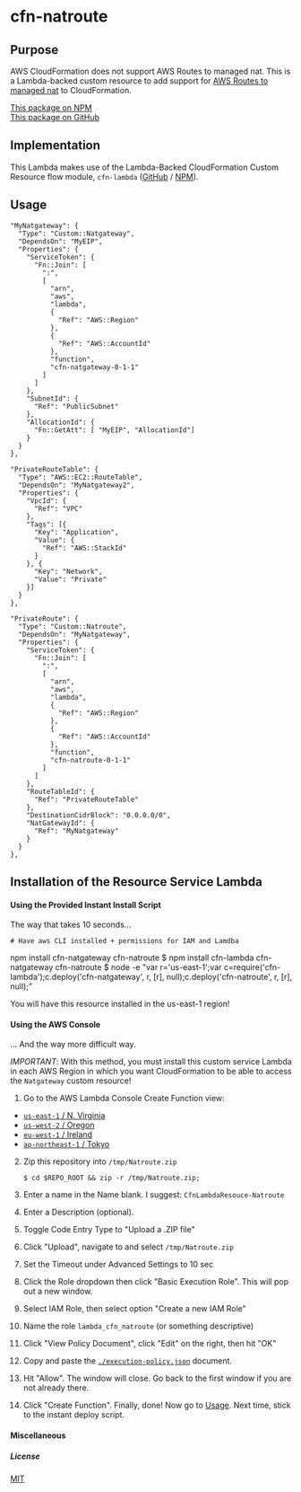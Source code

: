 
# cfn-natroute


## Purpose

AWS CloudFormation does not support AWS Routes to managed nat. This is a Lambda-backed custom resource to add support for [AWS Routes to managed nat](https://aws.amazon.com/elasticsearch-service/) to CloudFormation.

[This package on NPM](https://www.npmjs.com/package/cfn-natroute)  
[This package on GitHub](https://www.github.com/fivethreeo/cfn-natroute)


## Implementation

This Lambda makes use of the Lambda-Backed CloudFormation Custom Resource flow module, `cfn-lambda` ([GitHub](https://github.com/andrew-templeton/cfn-lambda) / [NPM](https://www.npmjs.com/package/cfn-lambda)).


## Usage

    "MyNatgateway": {
      "Type": "Custom::Natgateway",
      "DependsOn": "MyEIP",
      "Properties": {
        "ServiceToken": {
          "Fn::Join": [
            ":",
            [
              "arn",
              "aws",
              "lambda",
              {
                "Ref": "AWS::Region"
              },
              {
                "Ref": "AWS::AccountId"
              },
              "function",
              "cfn-natgateway-0-1-1"
            ]
          ]
        },
        "SubnetId": {
          "Ref": "PublicSubnet"
        },
        "AllocationId": {
          "Fn::GetAtt": [ "MyEIP", "AllocationId"]
        }
      }
    },

    "PrivateRouteTable": {
      "Type": "AWS::EC2::RouteTable",
      "DependsOn": "MyNatgateway2",
      "Properties": {
        "VpcId": {
          "Ref": "VPC"
        },
        "Tags": [{
          "Key": "Application",
          "Value": {
            "Ref": "AWS::StackId"
          }
        }, {
          "Key": "Network",
          "Value": "Private"
        }]
      }
    },

    "PrivateRoute": {
      "Type": "Custom::Natroute",
      "DependsOn": "MyNatgateway",
      "Properties": {
        "ServiceToken": {
          "Fn::Join": [
            ":",
            [
              "arn",
              "aws",
              "lambda",
              {
                "Ref": "AWS::Region"
              },
              {
                "Ref": "AWS::AccountId"
              },
              "function",
              "cfn-natroute-0-1-1"
            ]
          ]
        },
        "RouteTableId": {
          "Ref": "PrivateRouteTable"
        },
        "DestinationCidrBlock": "0.0.0.0/0",
        "NatGatewayId": {
          "Ref": "MyNatgateway"
        }
      }
    },


## Installation of the Resource Service Lambda

#### Using the Provided Instant Install Script

The way that takes 10 seconds...

    # Have aws CLI installed + permissions for IAM and Lamdba
npm install cfn-natgateway cfn-natroute
    $ npm install cfn-lambda cfn-natgateway cfn-natroute
    $ node -e "var r='us-east-1';var c=require('cfn-lambda');c.deploy('cfn-natgateway', r, [r], null);c.deploy('cfn-natroute', r, [r], null);"

You will have this resource installed in the us-east-1 region!


#### Using the AWS Console

... And the way more difficult way.

*IMPORTANT*: With this method, you must install this custom service Lambda in each AWS Region in which you want CloudFormation to be able to access the `Natgateway` custom resource!

1. Go to the AWS Lambda Console Create Function view:
  - [`us-east-1` / N. Virginia](https://console.aws.amazon.com/lambda/home?region=us-east-1#/create?step=2)
  - [`us-west-2` / Oregon](https://console.aws.amazon.com/lambda/home?region=us-west-2#/create?step=2)
  - [`eu-west-1` / Ireland](https://console.aws.amazon.com/lambda/home?region=eu-west-1#/create?step=2)
  - [`ap-northeast-1` / Tokyo](https://console.aws.amazon.com/lambda/home?region=ap-northeast-1#/create?step=2)
2. Zip this repository into `/tmp/Natroute.zip`

    `$ cd $REPO_ROOT && zip -r /tmp/Natroute.zip;`

3. Enter a name in the Name blank. I suggest: `CfnLambdaResouce-Natroute`
4. Enter a Description (optional).
5. Toggle Code Entry Type to "Upload a .ZIP file"
6. Click "Upload", navigate to and select `/tmp/Natroute.zip`
7. Set the Timeout under Advanced Settings to 10 sec
8. Click the Role dropdown then click "Basic Execution Role". This will pop out a new window.
9. Select IAM Role, then select option "Create a new IAM Role"
10. Name the role `lambda_cfn_natroute` (or something descriptive)
11. Click "View Policy Document", click "Edit" on the right, then hit "OK"
12. Copy and paste the [`./execution-policy.json`](./execution-policy.json) document.
13. Hit "Allow". The window will close. Go back to the first window if you are not already there.
14. Click "Create Function". Finally, done! Now go to [Usage](#usage). Next time, stick to the instant deploy script.


#### Miscellaneous

##### License

[MIT](./License)

